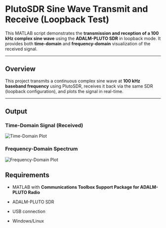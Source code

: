 

# PlutoSDR Sine Wave Transmit and Receive (Loopback Test)



This MATLAB script demonstrates the **transmission and reception of a 100 kHz complex sine wave** using the **ADALM-PLUTO SDR** in loopback mode. It provides both **time-domain** and **frequency-domain** visualization of the received signal.



---


## Overview



This project transmits a continuous complex sine wave at **100 kHz baseband frequency** using PlutoSDR, receives it back via the same SDR (loopback configuration), and plots the signal in real-time.



---

## Output


### Time-Domain Signal (Received)

![Time-Domain Plot](time\_domain\_graph.png)



### Frequency-Domain Spectrum

![Frequency-Domain Plot](frequency\_graph.png)


## Requirements



- MATLAB with **Communications Toolbox Support Package for ADALM-PLUTO Radio**

- ADALM-PLUTO SDR

- USB connection

- Windows/Linux





